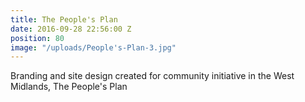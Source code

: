 ```yaml
---
title: The People's Plan
date: 2016-09-28 22:56:00 Z
position: 80
image: "/uploads/People's-Plan-3.jpg"
---
```


Branding and site design created for community initiative in the West Midlands, The People's Plan